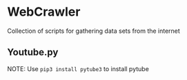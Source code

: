 # WebCrawler
Collection of scripts for gathering data sets from the internet

## Youtube.py  
NOTE: Use ```pip3 install pytube3``` to install pytube